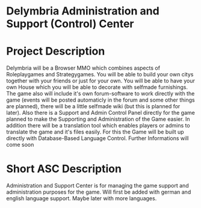 Delymbria Administration and Support (Control) Center
======================================================

Project Description
===================

Delymbria will be a Browser MMO which combines aspects of Roleplaygames and Strategygames. You will be able to build
your own citys together with your friends or just for your own. You will be able to have your own House which you
will be able to decorate with selfmade furnishings. The game also will include it's own forum-software to work
directly with the game (events will be posted automaticly in the forum and some other things are planned), there
will be a little selfmade wiki (but this is planned for later). Also there is a Support and Admin Control Panel directly
for the game planned to make the Supporting and Administration of the Game easier. In addition there will be a translation
tool which enables players or admins to translate the game and it's files easily. For this the Game will be built up
directly with Database-Based Language Control. Further Informations will come soon

Short ASC Description
======================

Administration and Support Center is for managing the game support and administration purposes for the game. Will
first be added with german and english language support. Maybe later with more languages.